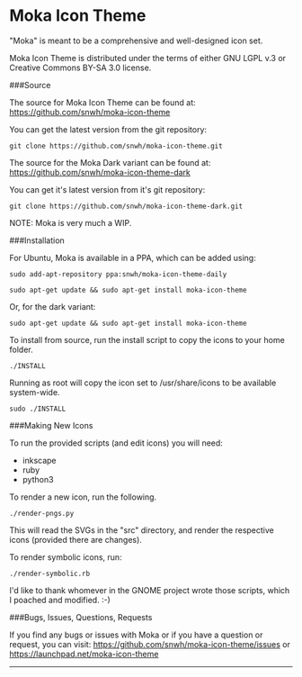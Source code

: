 Moka Icon Theme
===============

"Moka" is meant to be a comprehensive and well-designed icon set.

Moka Icon Theme is distributed under the terms of either GNU LGPL v.3 or Creative Commons BY-SA 3.0 license.

###Source

The source for Moka Icon Theme can be found at: https://github.com/snwh/moka-icon-theme

You can get the latest version from the git repository:

    git clone https://github.com/snwh/moka-icon-theme.git

The source for the Moka Dark variant can be found at: https://github.com/snwh/moka-icon-theme-dark

You can get it's latest version from it's git repository:

    git clone https://github.com/snwh/moka-icon-theme-dark.git

NOTE: Moka is very much a WIP.

###Installation

For Ubuntu, Moka is available in a PPA, which can be added using:

    sudo add-apt-repository ppa:snwh/moka-icon-theme-daily

    sudo apt-get update && sudo apt-get install moka-icon-theme

Or, for the dark variant:

    sudo apt-get update && sudo apt-get install moka-icon-theme

To install from source, run the install script to copy the icons to your home folder. 

    ./INSTALL

Running as root will copy the icon set to  /usr/share/icons to be available system-wide.
    
    sudo ./INSTALL

###Making New Icons

To run the provided scripts (and edit icons) you will need:

 * inkscape
 * ruby
 * python3

To render a new icon, run the following.

    ./render-pngs.py

This will read the SVGs in the "src" directory, and render the respective icons (provided there are changes).

To render symbolic icons, run:

    ./render-symbolic.rb

I'd like to thank whomever in the GNOME project wrote those scripts, which I poached and modified. :-)

###Bugs, Issues, Questions, Requests

If you find any bugs or issues with Moka or if you have a question or request, you can visit: https://github.com/snwh/moka-icon-theme/issues or https://launchpad.net/moka-icon-theme

-----------
